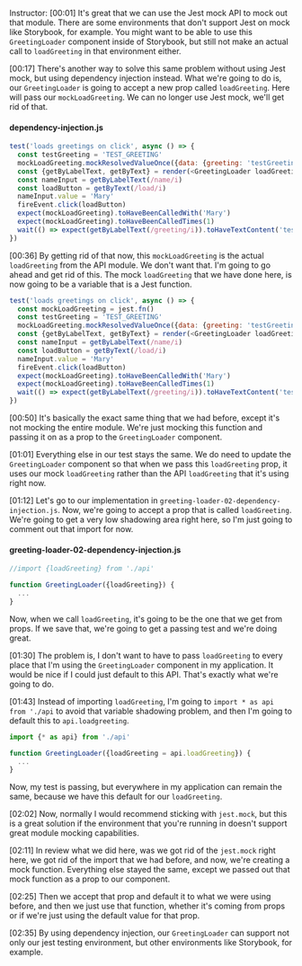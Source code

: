 Instructor: [00:01] It's great that we can use the Jest mock API to mock out that module. There are some environments that don't support Jest on mock like Storybook, for example. You might want to be able to use this `GreetingLoader` component inside of Storybook, but still not make an actual call to `loadGreeting` in that environment either.

[00:17] There's another way to solve this same problem without using Jest mock, but using dependency injection instead. What we're going to do is, our `GreetingLoader` is going to accept a new prop called `loadGreeting`. Here will pass our `mockLoadGreeting`. We can no longer use Jest mock, we'll get rid of that.

#### dependency-injection.js
```js
test('loads greetings on click', async () => {
  const testGreeting = 'TEST_GREETING'
  mockLoadGreeting.mockResolvedValueOnce({data: {greeting: 'testGreeting'}})
  const {getByLabelText, getByText} = render(<GreetingLoader loadGreeting={mockLoadGreeting}/>)
  const nameInput = getByLabelText(/name/i)
  const loadButton = getByText(/load/i)
  nameInput.value = 'Mary'
  fireEvent.click(loadButton)
  expect(mockLoadGreeting).toHaveBeenCalledWith('Mary')
  expect(mockLoadGreeting).toHaveBeenCalledTimes(1)
  wait(() => expect(getByLabelText(/greeting/i)).toHaveTextContent('testGreeting'))
})
```

[00:36] By getting rid of that now, this `mockLoadGreeting` is the actual `loadGreeting` from the API module. We don't want that. I'm going to go ahead and get rid of this. The mock `loadGreeting` that we have done here, is now going to be a variable that is a Jest function.

```js
test('loads greetings on click', async () => {
  const mockLoadGreeting = jest.fn()
  const testGreeting = 'TEST_GREETING'
  mockLoadGreeting.mockResolvedValueOnce({data: {greeting: 'testGreeting'}})
  const {getByLabelText, getByText} = render(<GreetingLoader loadGreeting={mockLoadGreeting}/>)
  const nameInput = getByLabelText(/name/i)
  const loadButton = getByText(/load/i)
  nameInput.value = 'Mary'
  fireEvent.click(loadButton)
  expect(mockLoadGreeting).toHaveBeenCalledWith('Mary')
  expect(mockLoadGreeting).toHaveBeenCalledTimes(1)
  wait(() => expect(getByLabelText(/greeting/i)).toHaveTextContent('testGreeting'))
})
```

[00:50] It's basically the exact same thing that we had before, except it's not mocking the entire module. We're just mocking this function and passing it on as a prop to the `GreetingLoader` component.

[01:01] Everything else in our test stays the same. We do need to update the `GreetingLoader` component so that when we pass this `loadGreeting` prop, it uses our mock `loadGreeting` rather than the API `loadGreeting` that it's using right now.

[01:12] Let's go to our implementation in `greeting-loader-02-dependency-injection.js`. Now, we're going to accept a prop that is called `loadGreeting`. We're going to get a very low shadowing area right here, so I'm just going to comment out that import for now. 

#### greeting-loader-02-dependency-injection.js
```js
//import {loadGreeting} from './api'

function GreetingLoader({loadGreeting}) {
  ...
}
```

Now, when we call `loadGreeting`, it's going to be the one that we get from props. If we save that, we're going to get a passing test and we're doing great.

[01:30] The problem is, I don't want to have to pass `loadGreeting` to every place that I'm using the `GreetingLoader` component in my application. It would be nice if I could just default to this API. That's exactly what we're going to do.

[01:43] Instead of importing `loadGreeting`, I'm going to `import * as api from './api` to avoid that variable shadowing problem, and then I'm going to default this to `api.loadgreeting`. 

```js
import {* as api} from './api'

function GreetingLoader({loadGreeting = api.loadGreeting}) {
  ...
}
```

Now, my test is passing, but everywhere in my application can remain the same, because we have this default for our `loadGreeting`.

[02:02] Now, normally I would recommend sticking with `jest.mock`, but this is a great solution if the environment that you're running in doesn't support great module mocking capabilities.

[02:11] In review what we did here, was we got rid of the `jest.mock` right here, we got rid of the import that we had before, and now, we're creating a mock function. Everything else stayed the same, except we passed out that mock function as a prop to our component.

[02:25] Then we accept that prop and default it to what we were using before, and then we just use that function, whether it's coming from props or if we're just using the default value for that prop.

[02:35] By using dependency injection, our `GreetingLoader` can support not only our jest testing environment, but other environments like Storybook, for example.
